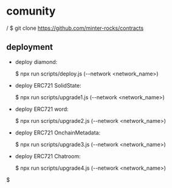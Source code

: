 # comunity

/ $ git clone https://github.com/minter-rocks/contracts

## deployment

- deploy diamond:

  $ npx run scripts/deploy.js (--network <network_name>) 


- deploy ERC721 SolidState:

  $ npx run scripts/upgrade1.js (--network <network_name>) 
  
- deploy ERC721 word:

  $ npx run scripts/upgrade2.js (--network <network_name>) 
  
- deploy ERC721 OnchainMetadata:

  $ npx run scripts/upgrade3.js (--network <network_name>) 
  
- deploy ERC721 Chatroom:

  $ npx run scripts/upgrade4.js (--network <network_name>) 

$
